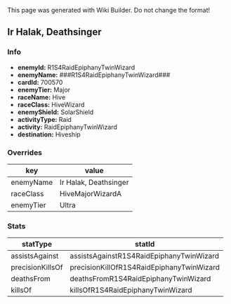 <span class="wiki-builder">This page was generated with Wiki Builder. Do not change the format!</span>

## Ir Halak, Deathsinger
### Info
* **enemyId:** R1S4RaidEpiphanyTwinWizard
* **enemyName:** ###R1S4RaidEpiphanyTwinWizard###
* **cardId:** 700570
* **enemyTier:** Major
* **raceName:** Hive
* **raceClass:** HiveWizard
* **enemyShield:** SolarShield
* **activityType:** Raid
* **activity:** RaidEpiphanyTwinWizard
* **destination:** Hiveship

### Overrides
key | value
--- | -----
enemyName | Ir Halak, Deathsinger
raceClass | HiveMajorWizardA
enemyTier | Ultra

### Stats
statType | statId
-------- | ------
assistsAgainst | assistsAgainstR1S4RaidEpiphanyTwinWizard
precisionKillsOf | precisionKillOfR1S4RaidEpiphanyTwinWizard
deathsFrom | deathsFromR1S4RaidEpiphanyTwinWizard
killsOf | killsOfR1S4RaidEpiphanyTwinWizard


